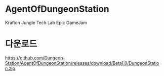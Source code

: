 # AgentOfDungeonStation
Krafton Jungle Tech Lab Epic GameJam

# 다운로드 
https://github.com/Dungeon-Station/AgentOfDungeonStation/releases/download/Beta1.0/DungeonStation.zip
